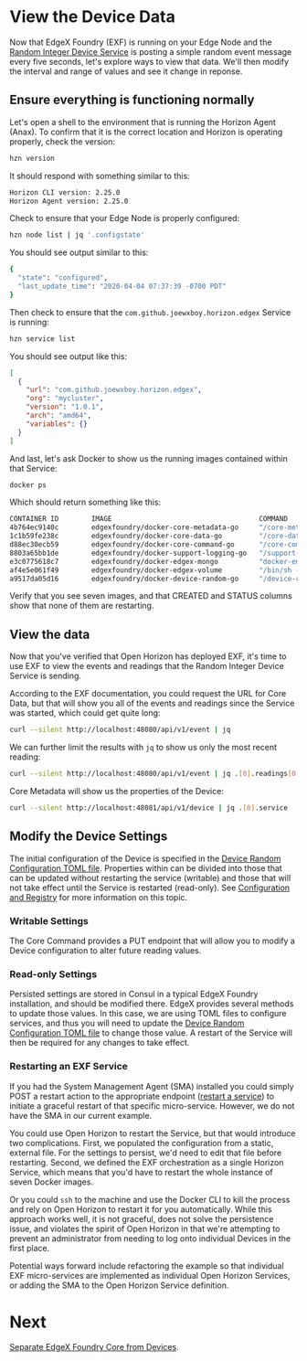 

# View the Device Data

Now that EdgeX Foundry (EXF) is running on your Edge Node and the [Random Integer Device Service](https://docs.edgexfoundry.org/1.2/examples/Ch-ExamplesRandomDeviceService/) is posting a simple random event message every five seconds, let's explore ways to view that data.  We'll then modify the interval and range of values and see it change in reponse.

## Ensure everything is functioning normally

Let's open a shell to the environment that is running the Horizon Agent (Anax).  To confirm that it is the correct location and Horizon is operating properly, check the version:

``` bash
hzn version
```

It should respond with something similar to this:

``` bash
Horizon CLI version: 2.25.0
Horizon Agent version: 2.25.0
```

Check to ensure that your Edge Node is properly configured:

``` bash
hzn node list | jq '.configstate'
```

You should see output similar to this:

``` bash
{
  "state": "configured",
  "last_update_time": "2020-04-04 07:37:39 -0700 PDT"
}
```

Then check to ensure that the `com.github.joewxboy.horizon.edgex` Service is running:

``` bash
hzn service list
```

You should see output like this:

``` json
[
  {
    "url": "com.github.joewxboy.horizon.edgex",
    "org": "mycluster",
    "version": "1.0.1",
    "arch": "amd64",
    "variables": {}
  }
]
```

And last, let's ask Docker to show us the running images contained within that Service:

``` bash 
docker ps
```

Which should return something like this:

``` bash
CONTAINER ID        IMAGE                                    COMMAND                  CREATED             STATUS              PORTS                                              NAMES
4b764ec9140c        edgexfoundry/docker-core-metadata-go     "/core-metadata --re…"   6 hours ago         Up 6 hours          0.0.0.0:48081->48081/tcp, 48082/tcp                1a85b4ce42a70ca27b0d1eee80c154e56ca8dda50f41199ccb4ec5e253a9c1cd-edgex-core-metadata
1c1b59fe238c        edgexfoundry/docker-core-data-go         "/core-data --regist…"   6 hours ago         Up 6 hours          0.0.0.0:5563->5563/tcp, 0.0.0.0:48080->48080/tcp   1a85b4ce42a70ca27b0d1eee80c154e56ca8dda50f41199ccb4ec5e253a9c1cd-edgex-core-data
d88ec30ecb59        edgexfoundry/docker-core-command-go      "/core-command --reg…"   6 hours ago         Up 6 hours          0.0.0.0:48082->48082/tcp                           1a85b4ce42a70ca27b0d1eee80c154e56ca8dda50f41199ccb4ec5e253a9c1cd-edgex-core-command
8803a65bb1de        edgexfoundry/docker-support-logging-go   "/support-logging --…"   6 hours ago         Up 6 hours          0.0.0.0:48061->48061/tcp                           1a85b4ce42a70ca27b0d1eee80c154e56ca8dda50f41199ccb4ec5e253a9c1cd-edgex-support-logging
e3c0775618c7        edgexfoundry/docker-edgex-mongo          "docker-entrypoint.s…"   6 hours ago         Up 6 hours          0.0.0.0:27017->27017/tcp                           1a85b4ce42a70ca27b0d1eee80c154e56ca8dda50f41199ccb4ec5e253a9c1cd-edgex-mongo
af4e5e061f49        edgexfoundry/docker-edgex-volume         "/bin/sh -c '/usr/bi…"   6 hours ago         Up 6 hours                                                             1a85b4ce42a70ca27b0d1eee80c154e56ca8dda50f41199ccb4ec5e253a9c1cd-edgex-files
a9517da05d16        edgexfoundry/docker-device-random-go     "/device-random --pr…"   6 hours ago         Up 6 hours          0.0.0.0:49988->49988/tcp                           1a85b4ce42a70ca27b0d1eee80c154e56ca8dda50f41199ccb4ec5e253a9c1cd-edgex-device-random
```

Verify that you see seven images, and that CREATED and STATUS columns show that none of them are restarting.

## View the data

Now that you've verified that Open Horizon has deployed EXF, it's time to use EXF to view the events and readings that the Random Integer Device Service is sending.

According to the EXF documentation, you could request the URL for Core Data, but that will show you all of the events and readings since the Service was started, which could get quite long:

``` bash
curl --silent http://localhost:48080/api/v1/event | jq
```

We can further limit the results with `jq` to show us only the most recent reading:

``` bash
curl --silent http://localhost:48080/api/v1/event | jq .[0].readings[0].value
```

Core Metadata will show us the properties of the Device:

``` bash
curl --silent http://localhost:48081/api/v1/device | jq .[0].service
```

## Modify the Device Settings

The initial configuration of the Device is specified in the [Device Random Configuration TOML file](./hub/res/device-random-config.toml).  Properties within can be divided into those that can be updated without restarting the service (writable) and those that will not take effect until the Service is restarted (read-only).  See [Configuration and Registry](https://docs.edgexfoundry.org/1.2/microservices/configuration/Ch-Configuration/#readable-vs-writable-settings) for more information on this topic. 

### Writable Settings

The Core Command provides a PUT endpoint that will allow you to modify a Device configuration to alter future reading values.

### Read-only Settings

Persisted settings are stored in Consul in a typical EdgeX Foundry installation, and should be modified there.  EdgeX provides several methods to update those values.  In this case, we are using TOML files to configure services, and thus you will need to update the [Device Random Configuration TOML file](./hub/res/device-random-config.toml) to change those value.  A restart of the Service will then be required for any changes to take effect.

### Restarting an EXF Service

If you had the System Management Agent (SMA) installed you could simply POST a restart action to the appropriate endpoint ([restart a service](https://docs.edgexfoundry.org/1.2/microservices/system-management/agent/Ch_SysMgmtAgent/#restart-a-service)) to initiate a graceful restart of that specific micro-service.  However, we do not have the SMA in our current example.

You could use Open Horizon to restart the Service, but that would introduce two complications.  First, we populated the configuration from a static, external file.  For the settings to persist, we'd need to edit that file before restarting.  Second, we defined the EXF orchestration as a single Horizon Service, which means that you'd have to restart the whole instance of seven Docker images.

Or you could `ssh` to the machine and use the Docker CLI to kill the process and rely on Open Horizon to restart it for you automatically.  While this approach works well, it is not graceful, does not solve the persistence issue, and violates the spirit of Open Horizon in that we're attempting to prevent an administrator from needing to log onto individual Devices in the first place.

Potential ways forward include refactoring the example so that individual EXF micro-services are implemented as individual Open Horizon Services, or adding the SMA to the Open Horizon Service definition.

# Next

[Separate EdgeX Foundry Core from Devices](06-separate-core-from-devices.ms).
